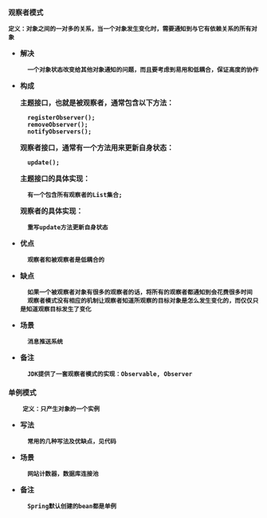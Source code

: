 
<h4>观察者模式
    
    定义：对象之间的一对多的关系，当一个对象发生变化时，需要通知到与它有依赖关系的所有对象

- 解决

        一个对象状态改变给其他对象通知的问题，而且要考虑到易用和低耦合，保证高度的协作
    
- 构成
    
    主题接口，也就是被观察者，通常包含以下方法：
        
        registerObserver();
        removeObserver();
        notifyObservers();
        
    观察者接口，通常有一个方法用来更新自身状态：
        
        update();
        
    主题接口的具体实现：
    
        有一个包含所有观察者的List集合;
    
    观察者的具体实现：
        
        重写update方法更新自身状态
 
- 优点

        观察者和被观察者是低耦合的
        
- 缺点
 
        如果一个被观察者对象有很多的观察者的话，将所有的观察者都通知到会花费很多时间  
        观察者模式没有相应的机制让观察者知道所观察的目标对象是怎么发生变化的，而仅仅只是知道观察目标发生了变化     

- 场景

        消息推送系统

- 备注

        JDK提供了一套观察者模式的实现：Observable, Observer
        
        
<h4>单例模式 

        定义：只产生对象的一个实例  
        
- 写法
        
        常用的几种写法及优缺点，见代码
        
- 场景
        
        网站计数器，数据库连接池

- 备注

        Spring默认创建的bean都是单例